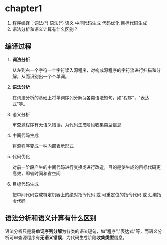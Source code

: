 # chapter1

1. 程序编译：词法(\*) 语法(\*) 语义 中间代码生成 代码优化 目标代码生成
2. 语法分析和语义计算有什么区别？

## 编译过程

1. **词法分析**

    从左到右一个字符一个字符读入源程序，对构成源程序的字符流进行扫描和分解，从而识别出一个个单词。

2. **语法分析**

    在词法分析的基础上将单词序列分解为各类语法短句，如"程序"，"表达式"等。

3. 语义分析

    审查源程序有无语义错误，为代码生成阶段收集类型信息

4. 中间代码生成

    将源程序变成一种内部表示形式

5. 代码优化

    对前一阶段产生的中间代码进行变换或进行改造，目的是使生成的目标代码更高效，即省时间和省空间

6. 目标代码生成

    把中间代码变成特定机器上的绝对指令代码 或 可重定位的指令代码 或 汇编指令代码

## 语法分析和语义计算有什么区别

语法分析只是将**单词序列分解**为各类的语法短句，如"程序","表达式"等，而语义分析可审查源程序有**无语义错误**，为代码生成阶段**收集类型**信息。
